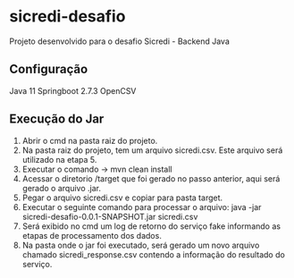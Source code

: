# sicredi-desafio
Projeto desenvolvido para o desafio Sicredi - Backend Java

## Configuração
Java 11
Springboot 2.7.3
OpenCSV

## Execução do Jar
1. Abrir o cmd na pasta raiz do projeto.
2. Na pasta raiz do projeto, tem um arquivo sicredi.csv. Este arquivo será utilizado na etapa 5.
3. Executar o comando -> mvn clean install
4. Acessar o diretorio /target que foi gerado no passo anterior, aqui será gerado o arquivo .jar.
5. Pegar o arquivo sicredi.csv e copiar para pasta target.
6. Executar o seguinte comando para processar o arquivo: 
    java -jar sicredi-desafio-0.0.1-SNAPSHOT.jar sicredi.csv
7. Será exibido no cmd um log de retorno do serviço fake informando as etapas de processamento dos dados.
8. Na pasta onde o jar foi executado, será gerado um novo arquivo chamado sicredi_response.csv contendo a informação do resultado do serviço.
    



